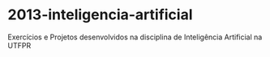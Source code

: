 # 2013-inteligencia-artificial
Exercícios e Projetos desenvolvidos na disciplina de Inteligência Artificial na UTFPR

